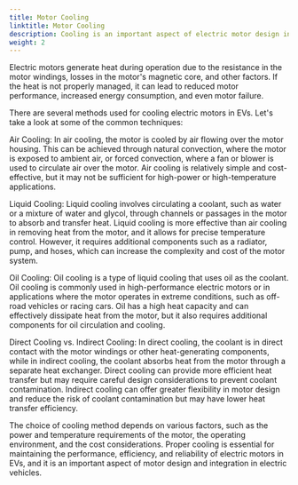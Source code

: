 ```yaml
---
title: Motor Cooling
linktitle: Motor Cooling
description: Cooling is an important aspect of electric motor design in electric vehicles (EVs) to ensure optimal performance, efficiency, and reliability.
weight: 2
---
```

<!-- markdownlint-disable MD033 -->

Electric motors generate heat during operation due to the resistance in the motor windings, losses in the motor's magnetic core, and other factors. If the heat is not properly managed, it can lead to reduced motor performance, increased energy consumption, and even motor failure.

There are several methods used for cooling electric motors in EVs. Let's take a look at some of the common techniques:

Air Cooling: In air cooling, the motor is cooled by air flowing over the motor housing. This can be achieved through natural convection, where the motor is exposed to ambient air, or forced convection, where a fan or blower is used to circulate air over the motor. Air cooling is relatively simple and cost-effective, but it may not be sufficient for high-power or high-temperature applications.

Liquid Cooling: Liquid cooling involves circulating a coolant, such as water or a mixture of water and glycol, through channels or passages in the motor to absorb and transfer heat. Liquid cooling is more effective than air cooling in removing heat from the motor, and it allows for precise temperature control. However, it requires additional components such as a radiator, pump, and hoses, which can increase the complexity and cost of the motor system.

Oil Cooling: Oil cooling is a type of liquid cooling that uses oil as the coolant. Oil cooling is commonly used in high-performance electric motors or in applications where the motor operates in extreme conditions, such as off-road vehicles or racing cars. Oil has a high heat capacity and can effectively dissipate heat from the motor, but it also requires additional components for oil circulation and cooling.

Direct Cooling vs. Indirect Cooling: In direct cooling, the coolant is in direct contact with the motor windings or other heat-generating components, while in indirect cooling, the coolant absorbs heat from the motor through a separate heat exchanger. Direct cooling can provide more efficient heat transfer but may require careful design considerations to prevent coolant contamination. Indirect cooling can offer greater flexibility in motor design and reduce the risk of coolant contamination but may have lower heat transfer efficiency.

The choice of cooling method depends on various factors, such as the power and temperature requirements of the motor, the operating environment, and the cost considerations. Proper cooling is essential for maintaining the performance, efficiency, and reliability of electric motors in EVs, and it is an important aspect of motor design and integration in electric vehicles.